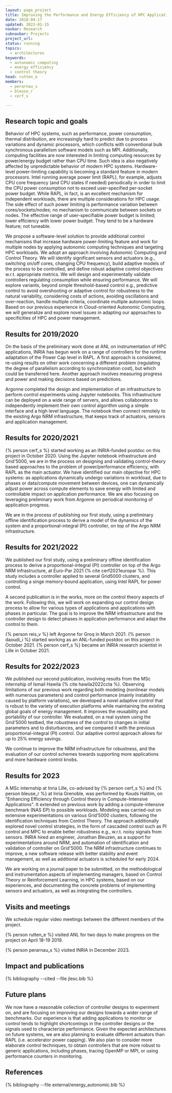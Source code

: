 ```yaml
---
layout: page_project
title: Improving the Performance and Energy Efficiency of HPC Applications Using Autonomic Computing Techniques
date: 2018-04-17
updated: 2023-01-15
navbar: Research
subnavbar: Projects
project_url:
status: running
topics:
  - architectures
keywords:
  - autonomic computing
  - energy efficiency
  - control theory
head: rutten_e
members:
  - perarnau_s
  - bleuse_r
  - cerf_s

---
```


## Research topic and goals

Behavior of HPC systems, such as performance, power consumption, thermal
distribution, are increasingly hard to predict due to process variations and
dynamic processors, which conflicts with conventional bulk synchronous
parallelism software models such as MPI. Additionally, computing facilities are
now interested in limiting computing resources by power/energy budget rather
than CPU time. Such idea is also negatively affected by unpredictable behavior
of modern HPC systems. Hardware-level power-limiting capability is becoming a
standard feature in modern processors. Intel running average power limit
(RAPL), for example, adjusts CPU core frequency (and CPU states if needed)
periodically in order to limit the CPU power consumption not to exceed
user-specified per-socket power budget. While RAPL, in fact, is an excellent
mechanism for independent workloads, there are multiple considerations for HPC
usage. The side effect of such power limiting is performance variation between
cores/sockets/nodes; no mechanism to communicate between sockets or nodes. The
effective range of user-specifiable power budget is limited; lower efficiency
with lower power budget. They tend to be a hardware feature; not tuneable.

We propose a software-level solution to provide additional control mechanisms
that increase hardware power-limiting feature and work for multiple nodes by
applying autonomic computing techniques and targeting HPC workloads.  We adopt
an approach involving Autonomic Computing and Control Theory. We will identify
significant sensors and actuators (e.g., switching on/off cores, changing CPU
frequency), build adaptive models of the process to be controlled, and define
robust adaptive control objectives w.r.t. appropriate metrics. We will design
and experimentally validate controllers regulating consumption while ensuring
performance. We will explore variants, beyond simple threshold-based control
e.g., predictive control to avoid overshooting or adaptive control for
robustness to the natural variability, considering costs of actions, avoiding
oscillations and over-reaction, handle multiple criteria, coordinate multiple
autonomic loops. Based on our previous experience in Cloud-oriented Autonomic
Computing, we will generalize and explore novel issues in adapting our
approaches to specificities of HPC and power management.

## Results for 2019/2020

On the basis of the preliminary work done at ANL on instrumentation of HPC
applications, INRIA has begun work on a range of controllers for the runtime
adaptation of the Power Cap level in RAPL. A first approach is considered,
re-using results on other work concerning a different problem (regulating the
degree of parallelism according to synchronization cost), but which could be
transferred here. Another approach involves measuring progress and power and
making decisions based on predictions.

Argonne completed the design and implementation of an infrastructure to perform
control experiments using Jupyter notebooks. This infrastructure can be
deployed on a wide range of servers, and allows collaborators to independently
implement their own control algorithm using a simple interface and a high level
language. The notebook then connect remotely to the existing Argo NRM
infrastructure, that keeps track of actuators, sensors and application
management.

## Results for 2020/2021

{% person cerf_s %} started working as an INRIA-funded postdoc on this project
in October 2020. Using the Jupyter notebook infrastructure and Grid'5000, we
are in the process on designing and validating control-theory based approaches
to the problem of power/performance efficiency, with RAPL as the main actuator.
We have identified our main objective for HPC systems: as applications
dynamically undergo variations in workload, due to phases or data/compute
movement between devices, one can dynamically adjust power across compute
elements to save energy with limited and controllable impact on application
performance. We are also focusing on leveraging preliminary work from Argonne
on periodical monitoring of application progress. 

We are in the process of publishing our first study, using a preliminary
offline identification process to derive a model of the dynamics of the system
and a proportional-integral (PI) controller, on top of the Argo NRM
infrastructure.

## Results for 2021/2022

We published our first study, using a preliminary offline identification
process to derive a proportional-integral (PI) controller on top of the Argo
NRM infrastructure, at Euro-Par 2021 {% cite cerf2021europar %}. This study
includes a controller applied to several Grid5000 clusters, and controlling a
singe memory-bound application, using Intel RAPL for power control.

A second publication is in the works, more on the control theory aspects of the
work. Following this, we will work on expanding our control design process to
allow for various types of applications and applications with phases in
particular. The goal is to improve the NRM infrastructure and the controller
design to detect phases in application performance and adapt the control to
them.

{% person reis_v %} left Argonne for Groq in March 2021. {% person daoudi_i %}
started working as an ANL-funded postdoc on this project in October 2021. {% person cerf_s %}
became an INRIA research scientist in Lille in October 2021.

## Results for 2022/2023

We published our second publication, involving results from the MSc internship
of Ismail Hawila {% cite hawila2022ccta %}. Observing limitations of our
previous work regarding both modeling (nonlinear models with numerous
parameters) and control performance (mainly instability caused by platform
variations), we developed a novel adaptive control that is robust to the variety
of execution platforms while maintaining the existing global goals of energy
management. It improves the reusability and portability of our controller. We
evaluated, on a real system using the Grid'5000 testbed, the robustness of the
control to changes in initial parameters and to disturbances, and we compared it
with the previous proportional-integral (PI) control. Our adaptive control
approach allows for up to 25% energy savings. 

We continue to improve the NRM infrastructure for robustness, and the
evaluation of our control schemes towards supporting more applications and more
hardware control knobs.

## Results for 2023

A MSc internship at Inria Lille, co-advised by {% person cerf_s %} and {%
person bleuse_r %} at Inria Grenoble, was performed by Kouds Halitim, on
"Enhancing Efficiency through Control theory in Compute-Intensive
Applications". It extended on previous work by adding a compute-intensive
benchmark (NAS EP) to possible workloads. Modeling was carried-out on extensive
experimentations on various Grid’5000 clusters, following the identification
techniques from Control Theory. The approach additionally explored novel
control strategies, in the form of cascaded control such as PI control and MPC
to enable better robustness e.g., w.r.t. noisy signals from sensors. INRIA
hired an engineer, Jonathan Bleuzen, as a support for experimentations around
NRM, and automation of identification and validation of controller on
Grid'5000.  The NRM infrastructure continues to improve, a new software release
with better stability and event management, as well as additional actuators is
scheduled for early 2024.

We are working on a journal paper to be submitted, on the methodological and
instrumentation aspects of implementing managers, based on Control Theory or
Reinforcement Learning, in HPC systems, based on our experiences, and
documenting the concrete problems of implementing sensors and actuators, as
well as integrating the controllers.

## Visits and meetings

We schedule regular video meetings between the different members of the
project.

{% person rutten_e %} visited ANL for two days to make progress on the project
on April 18-19 2019.

{% person perarnau_s %} visited INRIA in December 2023.


## Impact and publications

{% bibliography --cited --file jlesc.bib %}

## Future plans

We now have a reasonable collection of controller designs to experiment on, and
are focusing on improving our designs towards a wider range of benchmarks. Our
experience is that adding applications to monitor or control tends to highlight
shortcomings in the controller designs or the signals used to characterize
performance.  Given the expected architectures on future systems, we are also
planning to evaluate different actuators than RAPL (i.e. accelerator power
capping). We also plan to consider more elaborate control techniques, to obtain
controllers that are more robust to generic applications, including phases,
tracing OpenMP or MPI, or using performance counters in monitoring.

## References

{% bibliography --file external/energy_autonomic.bib %}
